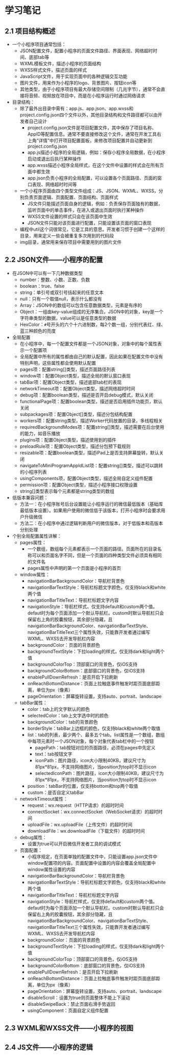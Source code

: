 # 学习笔记

## 2.1 项目结构概述

* 一个小程序项目通常包括：
  * JSON配置文件，配置小程序的页面文件路径、界面表现、网络超时时间、底部tab等
  * WXML模板文件，描述小程序的页面结构
  * WXSS样式文件，描述页面的样式
  * JavaScript文件，用于实现页面中的各种逻辑交互功能
  * 图片文件，用来作为小程序的logo、背景图片、按钮icon等
  * 其他类型，由于小程序项目有最大存储空间限制（几兆字节），通常不会直接将音频、视频放在项目中，而是在小程序运行时通过网络请求
* 目录结构：
  * 除了最外出目录中需有：app.js、app.json、app.wxss和project.config.json四个文件以外，其他目录结构和文件路径都可以由开发者自己设计
    * project.config.json文件是项目配置文件，其中保存了项目名称、AppID等配置信息。通常不要直接修改这个文件，通常在开发工具右上角“详情”中打开项目配置面板，来修改项目配置并自动更新到project.config.json
    * app.js描述小程序的全局逻辑，例如：保存小程序全局数据，在小程序启动或退出后执行某种操作
    * app.wxss描述小程序全局样式，在这个文件中设置的样式会在所有页面中都生效
    * app.json负责小程序的全局配置，可以设置各个页面路径、页面的窗口表现、网络超时时间等
  * 一个小程序页面由四个类型文件组成：JS、JSON、WXML、WXSS，分别负责页面逻辑、页面配置、页面结构、页面样式
    * JS文件只能描述页面自身的逻辑，例如：负责保存页面独有的数据，监听页面中的单击事件，在进入或退出页面时执行某种操作
    * WXSS文件设置的样式只会在该页面中生效
    * JSON文件只能对该页面进行配置，只能设置该页面的窗口表现
  * 编程中util这个词很常见，它是工具的意思。开发者习惯于创建一个这样的目录，用来定义一些会被重复多次用到的代码段
  * img目录，通常用来保存项目中需要用到的图片文件

## 2.2 JSON文件——小程序的配置

* 在JSON中可以有一下几种数据类型
  * number：整数、小数、正数、负数
  * boolean：true、false
  * string：单引号或双引号括起来的任意文本
  * null：只有一个取值null，表示什么都没有
  * Array：JSON中的数组可以包含任意数据类型，元素是有序的
  * Object：一组由key-value组成的无序集合。JSON中的对象，key是一个字符串类型的数据，value可以是任意类型的数据
  * HexColor：` # `号开头的六个十六进制数，每2个数一组，分别代表红、绿、蓝三种颜色的亮度
* 全局配置
  * 在小程序中，每一个配置文件都是一个JSON对象，对象中的每个属性表示一个配置项
  * 全局配置中所有的属性都由自己的默认配置，因此如果在配置文件中没有特别声明，这些属性都会使用默认配置
  * pages项：配置string[]类型，描述页面路径列表
  * window项：配置Object类型，描述全局的默认窗口表现
  * tabBar项：配置Object类型，描述底部tab栏的表现
  * networkTimeout项：配置Object类型，描述网络超时时间
  * debug项：配置boolean类型，描述是否开启debug模式，默认关闭
  * functionalPage项：配置boolean类型，描述是否启用插件功能页，默认关闭
  * subpackages项：配置Object[]类型，描述分包结构配置
  * workers项：配置string类型，描述Worker代码放置的目录，多线程相关
  * requiredBackgroundModes项：配置string[]类型，描述需要在后台使用的能力，如音乐播放
  * plugins项：配置Object类型，描述使用到的插件
  * preloadRule项：配置Object类型，描述分包预下载规则
  * resizable项：配置boolean类型，描述iPad上是否支持屏幕旋转，默认关闭
  * navigateToMiniProgramAppIdList项：配置string[]类型，描述可以跳转的小程序列表
  * usingComponents项，配置Object类型，描述全局自定义组件配置
  * permission项：配置Object类型，描述小程序接口权限设置
  * string[]类型表示每个元素都是string类型的数组
* 低版本兼容问题：
  * 方法一：在小程序账号后台设置能让小程序运行的微信最低版本（基础库最低版本设置）。如果用户使用的微信低于该版本，打开小程序时会要求用户升级微信
  * 方法二：在小程序中通过逻辑判断用户的微信版本，对于低版本和高版本分别处理
* 个别全局配置属性详解：
  * pages属性：
    * 一个数组，数组每个元素都表示一个页面的路径。页面所在的目录名称可以和页面名字不同，但是一个页面的四种类型文件必须具有相同的文件名
    * pages属性中声明的第一个页面是小程序的首页
  * window属性：
    * navigationBarBackgroundColor：导航栏背景色
    * navigationBarTextStyle：导航栏标题文字颜色，仅支持black和white两个值
    * navigationBarTitleText：导航栏标题文字内容
    * navigationStyle：导航栏样式，仅支持default和custom两个值。defaut时为每个页面添加一个默认导航栏。custom时默认导航栏只会保留右上角的胶囊按钮，其余部分隐藏，且navigationBarBackgroundColor、navigationBarTextStyle、navigationBarTitleText三个属性失效，只能靠开发者通过编写WXML、WXSS去开发导航栏内容
    * backgroundColor：页面的背景颜色
    * backgroundTextStyle：下拉loading的样式，仅支持dark和light两个值
    * backgroundColorTop：顶部窗口的背景色，仅iOS支持
    * backgroundColorBottom：底部窗口的背景色，仅iOS支持
    * enablePullDownRefresh：是否开启下拉刷新
    * onReachBottomDistance：页面上拉触底事件触发时距页面底部距离，单位为px（像素）
    * pageOrientation：屏幕旋转设置，支持auto、portrait、landscape
  * tabBar属性：
    * color：tab上的文字默认的颜色
    * selectedColor：tab上文字选中时的颜色
    * backgroundColor：tab的背景颜色
    * borderStyle：tabBar上边框的颜色，仅支持black和white两个取值
    * list：tab的列表，最少两个、最多五个tab。list属性是一个数组，数组中每项元素时一个JSON对象，每个对象代表tab栏中的一个按钮
      * pagePath：tab按钮对应的页面路径，必须在pages中先定义
      * text：tab按钮文字
      * iconPath：图片路径，icon大小限制40KB，建议尺寸为81px*81px，不支持网络图片，当position为top时不显示icon
      * selectedIconPath：图片路径，icon大小限制40KB，建议尺寸为81px*81px，不支持网络图片，当position为top时不显示icon
    * position：tabBar的位置，仅支持bottom和top两个取值
    * custom：是否自定义tabBar
  * networkTimeout属性：
    * request：wx.request（HTTP请求）的超时时间
    * connectSocket：wx.connectSocket（WebSocket请求）的超时时间
    * uploadFile：wx.uploadFile（上传文件）的超时时间
    * downloadFile：wx.downloadFile（下载文件）的超时时间
  * debug属性：
    * 设置为true可以开启微信开发者工具的调试模式
  * 页面配置：
    * 小程序规定，在页面单独的配置文件中，只能设置app.json文件中window配置项的内容。页面配置中设置的内容会覆盖全局配置中window属性设置的内容
    * navigationBarBackgroundColor：导航栏背景色
    * navigationBarTextStyle：导航栏标题文字颜色，仅支持black和white两个值
    * navigationBarTitleText：导航栏标题文字内容
    * navigationStyle：导航栏样式，仅支持default和custom两个值。defaut时为每个页面添加一个默认导航栏。custom时默认导航栏只会保留右上角的胶囊按钮，其余部分隐藏，且navigationBarBackgroundColor、navigationBarTextStyle、navigationBarTitleText三个属性失效，只能靠开发者通过编写WXML、WXSS去开发导航栏内容
    * backgroundColor：页面的背景颜色
    * backgroundTextStyle：下拉loading的样式，仅支持dark和light两个值
    * backgroundColorTop：顶部窗口的背景色，仅iOS支持
    * backgroundColorBottom：底部窗口的背景色，仅iOS支持
    * enablePullDownRefresh：是否开启下拉刷新
    * onReachBottomDistance：页面上拉触底事件触发时距页面底部距离，单位为px（像素）
    * pageOrientation：屏幕旋转设置，支持auto、portrait、landscape
    * disableScroll：设置为true则页面整体不能上下滚动
    * disableSwipeBack：禁止页面右滑手势返回
    * usingComponent：页面自定义组件配置

## 2.3 WXML和WXSS文件——小程序的视图

## 2.4 JS文件——小程序的逻辑
